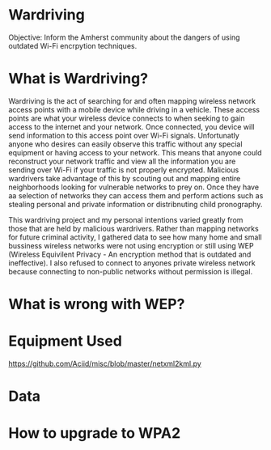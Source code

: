 # Wardriving
Objective: Inform the Amherst community about the dangers of using outdated Wi-Fi encrpytion techniques.

# What is Wardriving?
Wardriving is the act of searching for and often mapping wireless network access points with a mobile device while driving in a vehicle. These access points are what your wireless device connects to when seeking to gain access to the internet and your network.  Once connected, you device will send information to this access point over Wi-Fi signals.  Unfortunatly anyone who desires can easily observe this traffic without any special equipment or having access to your network.  This means that anyone could reconstruct your network traffic and view all the information you are sending over Wi-Fi if your traffic is not properly encrypted.  Malicious wardrivers take advantage of this by scouting out and mapping entire neighborhoods looking for vulnerable networks to prey on.  Once they have aa selection of networks they can access them and perform actions such as stealing personal and private information or distribnuting child pronography.

This wardriving project and my personal intentions varied greatly from those that are held by malicious wardrivers.  Rather than mapping networks for future criminal activity, I gathered data to see how many home and small bussiness wireless networks were not using encryption or still using WEP (Wireless Equivilent Privacy - An encryption method that is outdated and ineffective).  I also refused to connect to anyones private wireless network because connecting to non-public networks without permission is illegal.  

# What is wrong with WEP?

# Equipment Used
https://github.com/Aciid/misc/blob/master/netxml2kml.py

# Data

# How to upgrade to WPA2 
